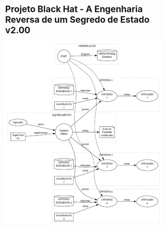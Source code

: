 # Projeto Black Hat - A Engenharia Reversa de um Segredo de Estado v2.00
<img src="https://raw.githubusercontent.com/tventurazz/RedeUMVv2/refs/heads/main/Diagrama001.png" width="800">
